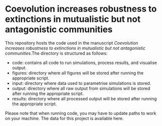# Coevolution increases robustness to extinctions in mutualistic but not antagonistic communities

This repository hosts the code used in the manuscript *Coevolution increases robustness to extinctions in mutualistic but not antagonistic communities*.The directory is structured as follows:

- code: contains all code to run simulations, process results, and visualise output.
- figures: directory where all figures will be stored after running the appropriate script.
- input: directory where data used to parametrise simulations is stored. 
- output: directory where all raw output from simulations will be stored after running the appropriate script.
- results: directory where all processed output will be stored after running the appropriate script.

Please note that when running code, you may have to update paths to work on your machine. The data for this project is available here. 
